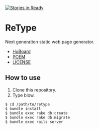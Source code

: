[![Stories in Ready](https://badge.waffle.io/satococoa/retype.png?label=ready&title=Ready)](https://waffle.io/satococoa/retype)
# ReType

Next generation static web page generator.

- [HuBoard](https://huboard.com/satococoa/retype/#/)
- [POEM](POEM.md)
- [LICENSE](LICENSE)

## How to use

1. Clone this repository.
1. Type blow.

```
$ cd /path/to/retype
$ bundle install
$ bundle exec rake db:create
$ bundle exec rake db:migrate
$ bundle exec rails server
```
